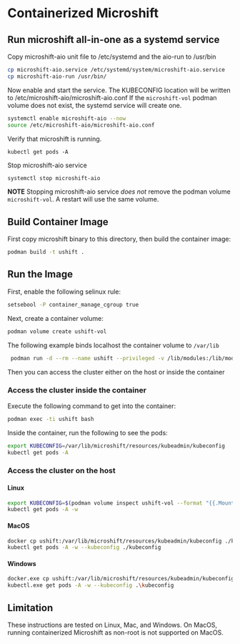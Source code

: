 # Containerized Microshift 

## Run microshift all-in-one as a systemd service

Copy microshift-aio unit file to /etc/systemd and the aio-run to /usr/bin

```bash
cp microshift-aio.service /etc/systemd/system/microshift-aio.service
cp microshift-aio-run /usr/bin/
```
Now enable and start the service. The KUBECONFIG location will be written to /etc/microshift-aio/microshift-aio.conf
If the `microshift-vol` podman volume does not exist, the systemd service will create one.

```bash
systemctl enable microshift-aio --now
source /etc/microshift-aio/microshift-aio.conf
```

Verify that microshift is running.
```
kubectl get pods -A
```

Stop microshift-aio service

```bash
systemctl stop microshift-aio
```

**NOTE** Stopping microshift-aio service _does not_ remove the podman volume `microshift-vol`.
A restart will use the same volume.

## Build Container Image
First copy microshift binary to this directory, then build the container image:
```bash
podman build -t ushift .
```

## Run the Image

First, enable the following selinux rule:
```bash
setsebool -P container_manage_cgroup true
```
Next, create a container volume:
```bash
podman volume create ushift-vol
```
The following example binds localhost the container volume to `/var/lib`

```bash
 podman run -d --rm --name ushift --privileged -v /lib/modules:/lib/modules -v ushift-vol:/var/lib --hostname ushift -p 6443:6443 ushift  
```

Then you can access the cluster either on the host or inside the container

### Access the cluster inside the container
Execute the following command to get into the container:
```bash
podman exec -ti ushift bash
```
Inside the container, run the following to see the pods:
```bash
export KUBECONFIG=/var/lib/microshift/resources/kubeadmin/kubeconfig
kubectl get pods -A
```

### Access the cluster on the host
#### Linux
```bash
export KUBECONFIG=$(podman volume inspect ushift-vol --format "{{.Mountpoint}}")/microshift/resources/kubeadmin/kubeconfig
kubectl get pods -A -w
```
#### MacOS
```bash
docker cp ushift:/var/lib/microshift/resources/kubeadmin/kubeconfig ./kubeconfig
kubectl get pods -A -w --kubeconfig ./kubeconfig
```
#### Windows
```bash
docker.exe cp ushift:/var/lib/microshift/resources/kubeadmin/kubeconfig .\kubeconfig
kubectl.exe get pods -A -w --kubeconfig .\kubeconfig
```
## Limitation

These instructions are tested on Linux, Mac, and Windows. 
On MacOS, running containerized Microshift as non-root is not supported on MacOS. 
